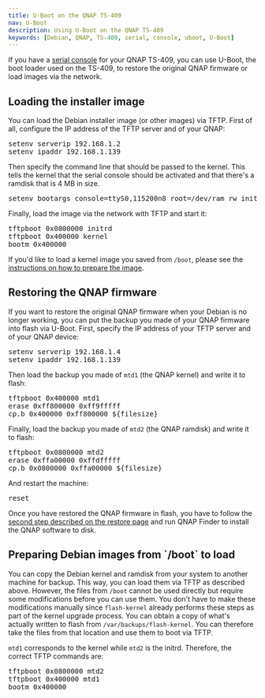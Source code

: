 ```yaml
---
title: U-Boot on the QNAP TS-409
nav: U-Boot
description: Using U-Boot on the QNAP TS-409
keywords: [Debian, QNAP, TS-409, serial, console, uboot, U-Boot]
---
```


If you have a <a href = "../serial/">serial console</a> for your QNAP
TS-409, you can use U-Boot, the boot loader used on the TS-409, to restore
the original QNAP firmware or load images via the network.

<h2 id="load">Loading the installer image</h2>

You can load the Debian installer image (or other images) via TFTP.  First
of all, configure the IP address of the TFTP server and of your QNAP:

<div class="code">
<pre>
setenv serverip 192.168.1.2
setenv ipaddr 192.168.1.139
</pre>
</div>

Then specify the command line that should be passed to the kernel.  This
tells the kernel that the serial console should be activated and that
there's a ramdisk that is 4 MB in size.

<div class="code">
<pre>
setenv bootargs console=ttyS0,115200n8 root=/dev/ram rw initrd=0x800000,0x3fffff
</pre>
</div>

Finally, load the image via the network with TFTP and start it:

<div class="code">
<pre>
tftpboot 0x0800000 initrd
tftpboot 0x400000 kernel
bootm 0x400000
</pre>
</div>

If you'd like to load a kernel image you saved from `/boot`, please see the
<a href = "#prepare">instructions on how to prepare the image</a>.

<h2 id="restore">Restoring the QNAP firmware</h2>

If you want to restore the original QNAP firmware when your Debian is no
longer working, you can put the backup you made of your QNAP firmware into
flash via U-Boot.  First, specify the IP address of your TFTP server and of
your QNAP device:

<div class="code">
<pre>
setenv serverip 192.168.1.4
setenv ipaddr 192.168.1.139
</pre>
</div>

Then load the backup you made of `mtd1` (the QNAP kernel) and write it to
flash:

<div class="code">
<pre>
tftpboot 0x400000 mtd1
erase 0xff800000 0xff9fffff
cp.b 0x400000 0xff800000 ${filesize}
</pre>
</div>

Finally, load the backup you made of `mtd2` (the QNAP ramdisk) and write it
to flash:

<div class="code">
<pre>
tftpboot 0x0800000 mtd2
erase 0xffa00000 0xffdfffff
cp.b 0x0800000 0xffa00000 ${filesize}
</pre>
</div>

And restart the machine:

<div class="code">
<pre>
reset
</pre>
</div>

Once you have restored the QNAP firmware in flash, you have to follow the
<a href = "../deinstall/">second step described on the restore page</a> and
run QNAP Finder to install the QNAP software to disk.

<h2 id="prepare">Preparing Debian images from `/boot` to load</h2>

You can copy the Debian kernel and ramdisk from your system to another
machine for backup.  This way, you can load them via TFTP as described
above.  However, the files from `/boot` cannot be used directly but
require some modifications before you can use them.  You don't have to
make these modifications manually since `flash-kernel` already performs
these steps as part of the kernel upgrade process. You can obtain a copy
of what's actually written to flash from `/var/backups/flash-kernel`.
You can therefore take the files from that location and use them to boot
via TFTP.

`mtd1` corresponds to the kernel while `mtd2` is the initrd.  Therefore,
the correct TFTP commands are:

<div class="code">
<pre>
tftpboot 0x0800000 mtd2
tftpboot 0x400000 mtd1
bootm 0x400000
</pre>
</div>

